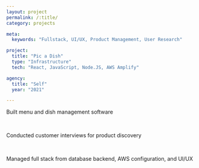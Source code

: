 ```yaml
---
layout: project
permalink: /:title/
category: projects

meta:
  keywords: "Fullstack, UI/UX, Product Management, User Research"

project:
  title: "Pic a Dish"
  type: "Infrastructure"
  tech: "React, JavaScript, Node.JS, AWS Amplify"

agency:
  title: "Self"
  year: "2021"

---
```


<p class="text">Built menu and dish management software</p>
<br />
<p class="text">Conducted customer interviews for product discovery</p>
<br />
<p class="text">Managed full stack from database backend, AWS configuration, and UI/UX</p>